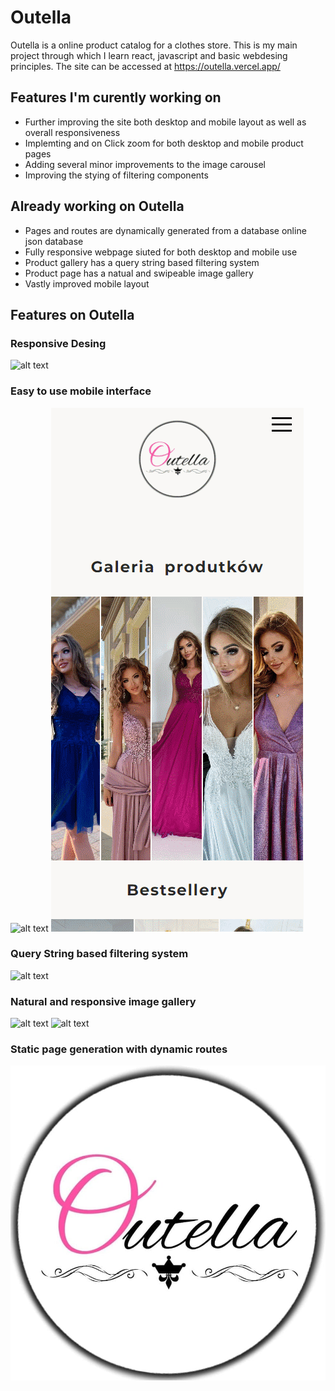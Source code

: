 # Outella

Outella is a online product catalog for a clothes store. This is my main project through which I learn react, javascript and basic webdesing principles. 
The site can be accessed at https://outella.vercel.app/

## Features I'm curently working on


- Further improving the site both desktop and mobile layout as well as overall responsiveness 
- Implemting and on Click zoom for both desktop and mobile product pages
- Adding several minor improvements to the image carousel
- Improving the stying of filtering components

## Already working on Outella
- Pages and routes are dynamically generated from a database online json database
- Fully responsive webpage siuted for both desktop and mobile use
- Product gallery has a query string based filtering system 
- Product page has a natual and swipeable image gallery
- Vastly improved mobile layout

## Features on Outella

### Responsive Desing
![alt text](https://github.com/Cezary-Janicki/Outella/blob/main/public/github%20gifs/responsive-desing.gif)
### Easy to use mobile interface
![alt text](https://github.com/Cezary-Janicki/Outella/blob/main/public/github%20gifs/gallery-filtering-mobile.gif) 
![alt text](https://github.com/Cezary-Janicki/Outella/blob/main/public/github%20gifs/hamburger-menu-resized.gif) 

### Query String based filtering system
![alt text](https://github.com/Cezary-Janicki/Outella/blob/main/public/github%20gifs/gallery-filtering.gif) 
### Natural and responsive image gallery
![alt text](https://github.com/Cezary-Janicki/Outella/blob/main/public/github%20gifs/gallery-swiping.gif) 
![alt text](https://github.com/Cezary-Janicki/Outella/blob/main/public/github%20gifs/lightbox.gif) 
### Static page generation with dynamic routes


![alt text](https://github.com/Cezary-Janicki/Outella/blob/main/public/outella.jpg)
